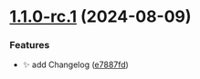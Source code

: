 # [1.1.0-rc.1](https://github.com/AnotherStranger/experiment-runner/compare/v1.0.0...v1.1.0-rc.1) (2024-08-09)


### Features

* :sparkles: add Changelog ([e7887fd](https://github.com/AnotherStranger/experiment-runner/commit/e7887fdd05d3c3e514898b09f7f3fca4b1f87d49))
